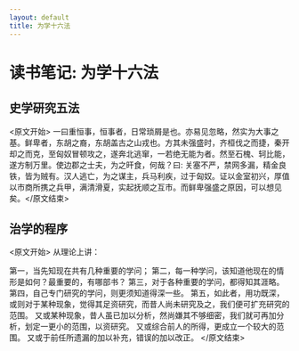 ```yaml
---
layout: default
title: 为学十六法
---
```


# 读书笔记: 为学十六法


## 史学研究五法

<原文开始>
一曰重恒事，恒事者，日常琐屑是也。亦易见忽略，然实为大事之基。鲜卑者，东胡之裔，东胡盖古之山戎也。方其未强盛时，齐桓伐之而捷，秦开却之而克，至匈奴冒顿攻之，遂奔北逃窜，一若绝无能为者。然至石槐、轲比能，遂方制万里。使边郡之士夫，为之旰食，何哉？曰: 关塞不严，禁网多漏，精金良铁，皆为贼有。汉人逃亡，为之谋主，兵马利疾，过于匈奴。证以金室初兴，厚值以市商所携之兵甲，满清滑夏，实起抚顺之互市。而鲜卑强盛之原因，可以想见矣。</原文结束>
## 治学的程序

<原文开始>
从理论上讲：

第一，当先知现在共有几种重要的学问；
第二，每一种学问，该知道他现在的情形是如何？最重要的，有哪部书？
第三，对于各种重要的学问，都得知其涯略。
第四，自己专门研究的学问，则更须知道得深一些。
第五，如此者，用功既深，或则对于某种现象，觉得其足资研究，而昔人尚未研究及之，我们便可扩充研究的范围。
又或某种现象，昔人虽已加以分析，然尚嫌其不够细密，我们就可再加分析，划定一更小的范围，以资研究。
又或综合前人的所得，更成立一个较大的范围。
又或于前任所遗漏的加以补充，错误的加以改正。
</原文结束>